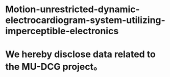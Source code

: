 # Motion-unrestricted-dynamic-electrocardiogram-system-utilizing-imperceptible-electronics
# We hereby disclose data related to the MU-DCG project。

